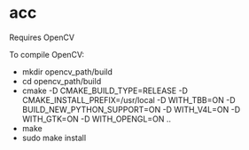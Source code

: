 # acc

Requires OpenCV

To compile OpenCV:
  - mkdir opencv_path/build
  - cd opencv_path/build
  - cmake -D CMAKE_BUILD_TYPE=RELEASE -D CMAKE_INSTALL_PREFIX=/usr/local -D WITH_TBB=ON -D BUILD_NEW_PYTHON_SUPPORT=ON -D WITH_V4L=ON -D WITH_GTK=ON -D WITH_OPENGL=ON ..
  - make
  - sudo make install



